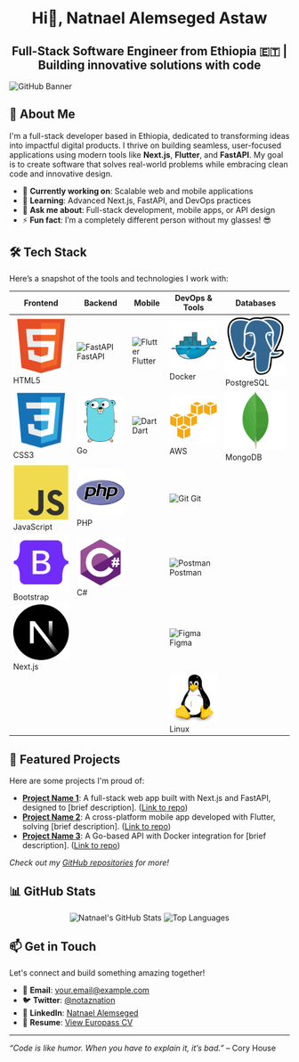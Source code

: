# <div align="center">Hi👋, Natnael Alemseged Astaw</div>

<div align="center"><h2>Full-Stack Software Engineer from Ethiopia 🇪🇹 | Building innovative solutions with code</h2></div>

![GitHub Banner](https://user-images.githubusercontent.com/58959408/232639433-cb0aea21-66f0-4508-a771-85e2089c5a87.gif)

## 🌟 About Me

I'm a full-stack developer based in Ethiopia, dedicated to transforming ideas into impactful digital products. I thrive on building seamless, user-focused applications using modern tools like **Next.js**, **Flutter**, and **FastAPI**. My goal is to create software that solves real-world problems while embracing clean code and innovative design.

- 🔭 **Currently working on**: Scalable web and mobile applications
- 🌱 **Learning**: Advanced Next.js, FastAPI, and DevOps practices
- 💬 **Ask me about**: Full-stack development, mobile apps, or API design
- ⚡ **Fun fact**: I’m a completely different person without my glasses! 😎

## 🛠️ Tech Stack

Here’s a snapshot of the tools and technologies I work with:

| **Frontend** | **Backend** | **Mobile** | **DevOps & Tools** | **Databases** |
|--------------|-------------|------------|--------------------|---------------|
| ![HTML5](https://raw.githubusercontent.com/devicons/devicon/master/icons/html5/html5-original.svg) HTML5 | ![FastAPI](https://www.vectorlogo.zone/logos/fastapi/fastapi-icon.svg) FastAPI | ![Flutter](https://www.vectorlogo.zone/logos/flutterio/flutterio-icon.svg) Flutter | ![Docker](https://raw.githubusercontent.com/devicons/devicon/master/icons/docker/docker-original.svg) Docker | ![PostgreSQL](https://raw.githubusercontent.com/devicons/devicon/master/icons/postgresql/postgresql-original.svg) PostgreSQL |
| ![CSS3](https://raw.githubusercontent.com/devicons/devicon/master/icons/css3/css3-original.svg) CSS3 | ![Go](https://raw.githubusercontent.com/devicons/devicon/master/icons/go/go-original.svg) Go | ![Dart](https://www.vectorlogo.zone/logos/dartlang/dartlang-icon.svg) Dart | ![AWS](https://raw.githubusercontent.com/devicons/devicon/master/icons/amazonwebservices/amazonwebservices-original.svg) AWS | ![MongoDB](https://raw.githubusercontent.com/devicons/devicon/master/icons/mongodb/mongodb-original.svg) MongoDB |
| ![JavaScript](https://raw.githubusercontent.com/devicons/devicon/master/icons/javascript/javascript-original.svg) JavaScript | ![PHP](https://raw.githubusercontent.com/devicons/devicon/master/icons/php/php-original.svg) PHP | | ![Git](https://www.vectorlogo.zone/logos/git-scm/git-scm-icon.svg) Git | |
| ![Bootstrap](https://raw.githubusercontent.com/devicons/devicon/master/icons/bootstrap/bootstrap-plain.svg) Bootstrap | ![C#](https://raw.githubusercontent.com/devicons/devicon/master/icons/csharp/csharp-original.svg) C# | | ![Postman](https://www.vectorlogo.zone/logos/getpostman/getpostman-icon.svg) Postman | |
| ![Next.js](https://raw.githubusercontent.com/devicons/devicon/master/icons/nextjs/nextjs-original.svg) Next.js | | | ![Figma](https://www.vectorlogo.zone/logos/figma/figma-icon.svg) Figma | |
| | | | ![Linux](https://raw.githubusercontent.com/devicons/devicon/master/icons/linux/linux-original.svg) Linux | |

## 📂 Featured Projects

Here are some projects I'm proud of:

- **[Project Name 1](#)**: A full-stack web app built with Next.js and FastAPI, designed to [brief description]. ([Link to repo](#))
- **[Project Name 2](#)**: A cross-platform mobile app developed with Flutter, solving [brief description]. ([Link to repo](#))
- **[Project Name 3](#)**: A Go-based API with Docker integration for [brief description]. ([Link to repo](#))

*Check out my [GitHub repositories](https://github.com/natnael-alemseged?tab=repositories) for more!*



## 📊 GitHub Stats

<p align="center">
  <img src="https://github-readme-stats.vercel.app/api?username=natnael-alemseged&include_all_commits=true&theme=dark" alt="Natnael's GitHub Stats"/>
  <img src="https://github-readme-stats.vercel.app/api/top-langs/?username=natnael-alemseged&langs_count=8&size_weight=0.5&count_weight=0.5&hide=html,css,jupyter%20notebook&theme=dark" alt="Top Languages"/>
</p>

## 📫 Get in Touch

Let's connect and build something amazing together!

- 📧 **Email**: [your.email@example.com](mailto:your.email@example.com)
- 🐦 **Twitter**: [@notaznation](https://twitter.com/notaznation)
- 💼 **LinkedIn**: [Natnael Alemseged](https://www.linkedin.com/in/natnael-alemseged/)
- 📄 **Resume**: [View Europass CV](https://europa.eu/europass/eportfolio/screen/share/3d764e43-839f-428d-85df-2e74f3256725?lang=en)

---

*“Code is like humor. When you have to explain it, it’s bad.”* – Cory House
